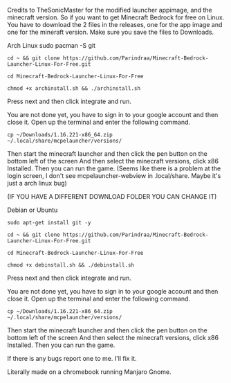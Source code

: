 Credits to TheSonicMaster for the modified launcher appimage, and the minecraft version.
So if you want to get Minecraft Bedrock for free on Linux. You have to download the 2 files in the releases, one for the app image and one for the mineraft version.
 Make sure you save the files to Downloads.

Arch Linux
	sudo pacman -S git

	cd ~ && git clone https://github.com/Parindraa/Minecraft-Bedrock-Launcher-Linux-For-Free.git

	cd Minecraft-Bedrock-Launcher-Linux-For-Free 

	chmod +x archinstall.sh && ./archinstall.sh

Press next and then click integrate and run.

You are not done yet, you have to sign in to your google account and then close it. Open up the terminal and enter the following command.

	cp ~/Downloads/1.16.221-x86_64.zip ~/.local/share/mcpelauncher/versions/

Then start the minecraft launcher and then click the pen button on the bottom left of the screen
And then select the minecraft versions, click x86 Installed. Then you can run the game.
(Seems like there is a problem at the login screen, I don't see mcpelauncher-webview in .local/share. Maybe it's just a arch linux bug)

(IF YOU HAVE A DIFFERENT DOWNLOAD FOLDER YOU CAN CHANGE IT)

Debian or Ubuntu

	sudo apt-get install git -y

	cd ~ && git clone https://github.com/Parindraa/Minecraft-Bedrock-Launcher-Linux-For-Free.git

	cd Minecraft-Bedrock-Launcher-Linux-For-Free 
	
	chmod +x debinstall.sh && ./debinstall.sh

Press next and then click integrate and run.

You are not done yet, you have to sign in to your google account and then close it. Open up the terminal and enter the following command.

	cp ~/Downloads/1.16.221-x86_64.zip ~/.local/share/mcpelauncher/versions/

Then start the minecraft launcher and then click the pen button on the bottom left of the screen
And then select the minecraft versions, click x86 Installed. Then you can run the game.

If there is any bugs report one to me. I'll fix it.

Literally made on a chromebook running Manjaro Gnome.
